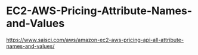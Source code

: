 # EC2-AWS-Pricing-Attribute-Names-and-Values

https://www.saisci.com/aws/amazon-ec2-aws-pricing-api-all-attribute-names-and-values/
